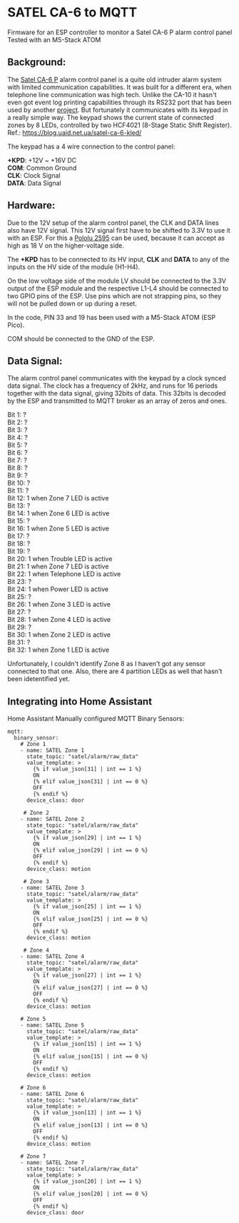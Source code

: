 # SATEL CA-6 to MQTT

Firmware for an ESP controller to monitor a Satel CA-6 P alarm control panel
Tested with an M5-Stack ATOM

## Background:

The [Satel CA-6 P](https://www.satel.pl/en/products/intruder-alarms/ca-series/ca-6/pcb/ca-6-p/) alarm control panel is a quite old intruder alarm system with limited communication capabilities. It was built for a different era, when telephone line communication was high tech. Unlike the CA-10 it hasn't even got event log printing capabilities through its RS232 port that has been used by another [project](https://github.com/voyo/satel2mqtt).
But fortunately it communicates with its keypad in a really simple way. The keypad shows the current state of connected zones by 8 LEDs, controlled by two HCF4021 (8-Stage Static Shift Register). Ref.: https://blog.uaid.net.ua/satel-ca-6-kled/

The keypad has a 4 wire connection to the control panel:

  **+KPD**: +12V ~ +16V DC    
   **COM**: Common Ground     
   **CLK**: Clock Signal     
  **DATA**: Data Signal  
  
## Hardware:

Due to the 12V setup of the alarm control panel, the CLK and DATA lines also have 12V signal. This 12V signal first have to be shifted to 3.3V to use it with an ESP. 
For this a [Pololu 2595](https://www.pololu.com/product/2595) can be used, because it can accept as high as 18 V on the higher-voltage side.

The **+KPD** has to be connected to its HV input, **CLK** and **DATA** to any of the inputs on the HV side of the module (H1-H4).

On the low voltage side of the module LV should be connected to the 3.3V output of the ESP module and the respective L1-L4 should be connected to two GPIO pins of the ESP. Use pins which are not strapping pins, so they will not be pulled down or up during a reset.

In the code, PIN 33 and 19 has been used with a M5-Stack ATOM (ESP Pico).

COM should be connected to the GND of the ESP.

## Data Signal:

The alarm control panel communicates with the keypad by a clock synced data signal. The clock has a frequency of 2kHz, and runs for 16 periods together with the data signal, giving 32bits of data. This 32bits is decoded by the ESP and transmitted to MQTT broker as an array of zeros and ones.

Bit  1: ?  
Bit  2: ?  
Bit  3: ?  
Bit  4: ?  
Bit  5: ?  
Bit  6: ?  
Bit  7: ?  
Bit  8: ?  
Bit  9: ?  
Bit 10: ?  
Bit 11: ?  
Bit 12: 1 when Zone 7 LED is active  
Bit 13: ?  
Bit 14: 1 when Zone 6 LED is active  
Bit 15: ?  
Bit 16: 1 when Zone 5 LED is active  
Bit 17: ?  
Bit 18: ?  
Bit 19: ?  
Bit 20: 1 when Trouble LED is active  
Bit 21: 1 when Zone 7 LED is active  
Bit 22: 1 when Telephone LED is active  
Bit 23: ?  
Bit 24: 1 when Power LED is active  
Bit 25: ?  
Bit 26: 1 when Zone 3 LED is active  
Bit 27: ?  
Bit 28: 1 when Zone 4 LED is active  
Bit 29: ?  
Bit 30: 1 when Zone 2 LED is active  
Bit 31: ?  
Bit 32: 1 when Zone 1 LED is active  

Unfortunately, I couldn't identify Zone 8 as I haven't got any sensor connected to that one. Also, there are 4 partition LEDs as well that hasn't been idetentified yet.

## Integrating into Home Assistant

Home Assistant Manually configured MQTT Binary Sensors:

```
mqtt:
  binary_sensor:
    # Zone 1
    - name: SATEL Zone 1
      state_topic: "satel/alarm/raw_data"
      value_template: >
        {% if value_json[31] | int == 1 %}
        ON
        {% elif value_json[31] | int == 0 %}
        OFF
        {% endif %}
      device_class: door
      
     # Zone 2
    - name: SATEL Zone 2
      state_topic: "satel/alarm/raw_data"
      value_template: >
        {% if value_json[29] | int == 1 %}
        ON
        {% elif value_json[29] | int == 0 %}
        OFF
        {% endif %}
      device_class: motion
      
     # Zone 3
    - name: SATEL Zone 3
      state_topic: "satel/alarm/raw_data"
      value_template: >
        {% if value_json[25] | int == 1 %}
        ON
        {% elif value_json[25] | int == 0 %}
        OFF
        {% endif %}
      device_class: motion
      
     # Zone 4
    - name: SATEL Zone 4
      state_topic: "satel/alarm/raw_data"
      value_template: >
        {% if value_json[27] | int == 1 %}
        ON
        {% elif value_json[27] | int == 0 %}
        OFF
        {% endif %}
      device_class: motion
      
    # Zone 5  
    - name: SATEL Zone 5
      state_topic: "satel/alarm/raw_data"
      value_template: >
        {% if value_json[15] | int == 1 %}
        ON
        {% elif value_json[15] | int == 0 %}
        OFF
        {% endif %}
      device_class: motion
      
    # Zone 6
    - name: SATEL Zone 6
      state_topic: "satel/alarm/raw_data"
      value_template: >
        {% if value_json[13] | int == 1 %}
        ON
        {% elif value_json[13] | int == 0 %}
        OFF
        {% endif %}
      device_class: motion
      
    # Zone 7
    - name: SATEL Zone 7
      state_topic: "satel/alarm/raw_data"
      value_template: >
        {% if value_json[20] | int == 1 %}
        ON
        {% elif value_json[20] | int == 0 %}
        OFF
        {% endif %}
      device_class: door
```
